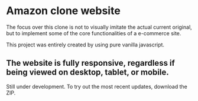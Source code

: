 # Amazon clone website

The focus over this clone is not to visually imitate the actual current original, but to implement some of the core functionalities of a e-commerce site.

This project was entirely created by using pure vanilla javascript.

## The website is fully responsive, regardless if being viewed on desktop, tablet, or mobile.

Still under development. To try out the most recent updates, download the ZIP.
